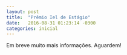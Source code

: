 ```yaml
---
layout: post
title:  "Prêmio Iel de Estágio"
date:   2016-08-31 01:23:14 -0300
categories: inicial
---
```


Em breve muito mais informações. Aguardem!

